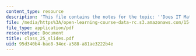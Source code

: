 ```yaml
---
content_type: resource
description: 'This file contains the notes for the topic: ''Does IT Matter'''
file: /media/https%3A/open-learning-course-data-rc.s3.amazonaws.com/15-568a-practical-information-technology-management-spring-2005/95d340b4bae834eca588a81ae3222b4e_class_25_slides.pdf
file_type: application/pdf
resourcetype: Document
title: class_25_slides.pdf
uid: 95d340b4-bae8-34ec-a588-a81ae3222b4e
---
```

